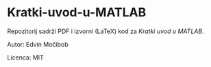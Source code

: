 # Kratki-uvod-u-MATLAB

Repozitorij sadrži PDF i izvorni (LaTeX) kod za *Kratki uvod u MATLAB*.

Autor: Edvin Močibob

Licenca: MIT
